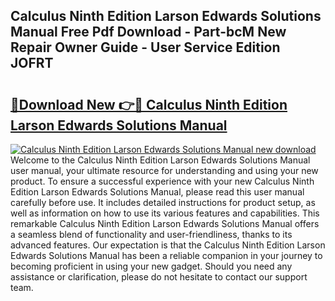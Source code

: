 ## Calculus Ninth Edition Larson Edwards Solutions Manual Free Pdf Download - Part-bcM New Repair Owner Guide - User Service Edition JOFRT

# <h2><a href="http://bc65772.oget.top/?id=Calculus+Ninth+Edition+Larson+Edwards+Solutions+Manual">🔗Download New 👉🔴 Calculus Ninth Edition Larson Edwards Solutions Manual</a></h2>

[![Calculus Ninth Edition Larson Edwards Solutions Manual new download](https://i.imgur.com/5g1atiW.png)](http://bc65772.oget.top/?id=Calculus+Ninth+Edition+Larson+Edwards+Solutions+Manual)
Welcome to the Calculus Ninth Edition Larson Edwards Solutions Manual user manual, your ultimate resource for understanding and using your new product. To ensure a successful experience with your new Calculus Ninth Edition Larson Edwards Solutions Manual, please read this user manual carefully before use. It includes detailed instructions for product setup, as well as information on how to use its various features and capabilities. This remarkable Calculus Ninth Edition Larson Edwards Solutions Manual offers a seamless blend of functionality and user-friendliness, thanks to its advanced features. Our expectation is that the Calculus Ninth Edition Larson Edwards Solutions Manual has been a reliable companion in your journey to becoming proficient in using your new gadget. Should you need any assistance or clarification, please do not hesitate to contact our support team.
